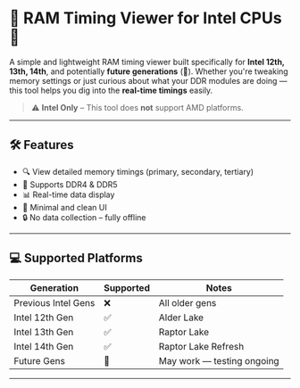 # 🧠 RAM Timing Viewer for Intel CPUs 🧠

A simple and lightweight RAM timing viewer built specifically for **Intel 12th, 13th, 14th**, and potentially **future generations** (👀). Whether you're tweaking memory settings or just curious about what your DDR modules are doing — this tool helps you dig into the **real-time timings** easily.  

> ⚠️ **Intel Only** – This tool does **not** support AMD platforms.

---

## 🛠 Features

- 🔍 View detailed memory timings (primary, secondary, tertiary)
- 💾 Supports DDR4 & DDR5
- 📊 Real-time data display
- 🧩 Minimal and clean UI
- 🔒 No data collection – fully offline

---

## 💻 Supported Platforms

| Generation     | Supported | Notes                          |
|----------------|-----------|--------------------------------|
| Previous Intel Gens | ❌        | All older gens              |
| Intel 12th Gen | ✅        | Alder Lake                     |
| Intel 13th Gen | ✅        | Raptor Lake                    |
| Intel 14th Gen | ✅        | Raptor Lake Refresh            |
| Future Gens    | 🚧        | May work — testing ongoing     |

---
